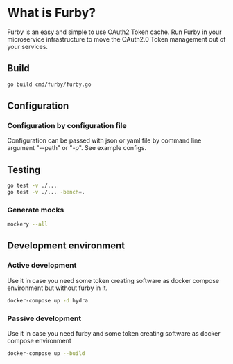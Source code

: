 # What is Furby?

Furby is an easy and simple to use OAuth2 Token cache. Run Furby in your microservice
infrastructure to move the OAuth2.0 Token management out of your services.

## Build

```bash
go build cmd/furby/furby.go
```

## Configuration

### Configuration by configuration file

Configuration can be passed with json or yaml file by command line argument "--path" or "-p". See example configs.

## Testing

```bash
go test -v ./...
go test -v ./... -bench=.
```
### Generate mocks

```bash
mockery --all
```

## Development environment

### Active development
Use it in case you need some token creating software as docker compose environment but without furby in it.
```bash
docker-compose up -d hydra
```

### Passive development
Use it in case you need furby and some token creating software as docker compose environment
```bash
docker-compose up --build
```

